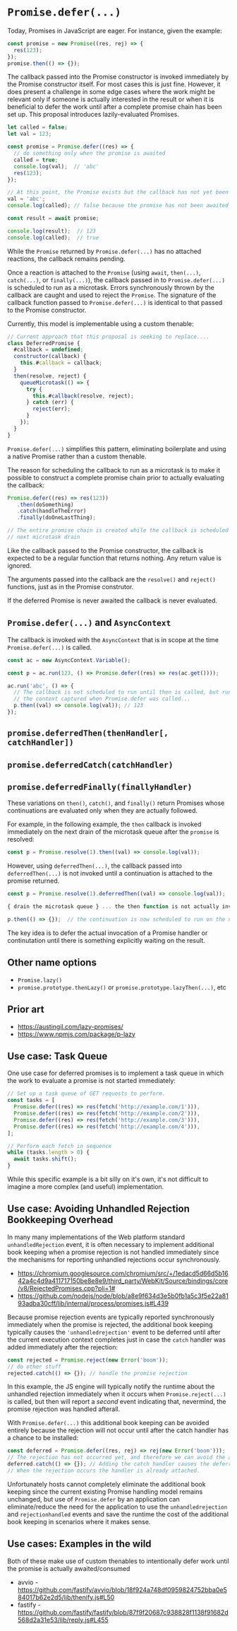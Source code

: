 # `Promise.defer(...)`

Today, Promises in JavaScript are eager. For instance, given the example:

```js
const promise = new Promise((res, rej) => {
  res(123);
});
promise.then(() => {});
```

The callback passed into the Promise constructor is invoked immediately by the Promise constructor itself. For most cases this is just fine. However, it does present a challenge in some edge cases where the work might be relevant only if someone is actually interested in the result or when it is beneficial to defer the work until after a complete promise chain has been set up. This proposal introduces lazily-evaluated Promises.

```js
let called = false;
let val = 123;

const promise = Promise.defer((res) => {
  // do something only when the promise is awaited
  called = true;
  console.log(val);  // 'abc'
  res(123);
});

// At this point, the Promise exists but the callback has not yet been evaluated.
val = 'abc';
console.log(called); // false because the promise has not been awaited yet.

const result = await promise;

console.log(result);  // 123
console.log(called);  // true
```

While the `Promise` returned by `Promise.defer(...)` has no attached reactions, the callback remains pending.

Once a reaction is attached to the `Promise` (using `await`, `then(...)`, `catch(...)`, or `finally(...)`), the callback passed in to `Promise.defer(...)` is scheduled to run as a microtask. Errors synchronously thrown by the callback are caught and used to reject the `Promise`. The signature of the callback function passed to `Promise.defer(...)` is identical to that passed to the Promise constructor.

Currently, this model is implementable using a custom thenable:

```js
// Current approach that this proposal is seeking to replace....
class DeferredPromise {
  #callback = undefined;
  constructor(callback) {
    this.#callback = callback;
  }
  then(resolve, reject) {
    queueMicrotask(() => {
      try {
        this.#callback(resolve, reject);
      } catch (err) {
        reject(err);
      }
    });
  }
}
```

`Promise.defer(...)` simplifies this pattern, eliminating boilerplate and using a native Promise rather than a custom thenable.

The reason for scheduling the callback to run as a microtask is to make it possible to construct a complete promise chain prior to actually evaluating the callback:

```js
Promise.defer((res) => res(123))
   .then(doSomething)
   .catch(handleTheError)
   .finally(doOneLastThing);

// The entire promise chain is created while the callback is scheduled to run on the
// next microtask drain
```

Like the callback passed to the Promise constructor, the callback is expected to be a regular function that returns nothing. Any return value is ignored.

The arguments passed into the callback are the `resolve()` and `reject()` functions, just as in the Promise construtor.

If the deferred Promise is never awaited the callback is never evaluated.

## `Promise.defer(...)` and `AsyncContext`

The callback is invoked with the `AsyncContext` that is in scope at the time `Promise.defer(...)` is called.

```js
const ac = new AsyncContext.Variable();

const p = ac.run(123, () => Promise.defer((res) => res(ac.get())));

ac.run('abc', () => {
  // The callback is not scheduled to run until then is called, but runs with
  // the context captured when Promise.defer was called...
  p.then((val) => console.log(val)); // 123
});
```

## `promise.deferredThen(thenHandler[, catchHandler])`
## `promise.deferredCatch(catchHandler)`
## `promise.deferredFinally(finallyHandler)`

These variations on `then()`, `catch()`, and `finally()` return Promises whose continuations are evaluated only when they are actually followed.

For example, in the following example, the `then` callback is invoked immediately on the next drain of the microtask queue after the `promise` is resolved:

```js
const p = Promise.resolve(1).then((val) => console.log(val));
```

However, using `deferredThen(...)`, the callback passed into `deferredThen(...)` is not invoked until a continuation is attached to the promise returned.

```js
const p = Promise.resolve(1).deferredThen((val) => console.log(val));

{ drain the microtask queue } ... the then function is not actually invoked yet.

p.then(() => {});  // the continuation is now scheduled to run on the next microtask queue drain.
```

The key idea is to defer the actual invocation of a Promise handler or continutation until there is something explicitly waiting on the result.

## Other name options

* `Promise.lazy()`
* `promise.prototype.thenLazy()` or `promise.prototype.lazyThen(...)`, etc

## Prior art

* https://austingil.com/lazy-promises/
* https://www.npmjs.com/package/p-lazy

## Use case: Task Queue

One use case for deferred promises is to implement a task queue in which the work to evaluate a promise is not started immediately:

```js
// Set up a task queue of GET requests to perform.
const tasks = [
  Promise.defer((res) => res(fetch('http://example.com/1'))),
  Promise.defer((res) => res(fetch('http://example.com/2'))),
  Promise.defer((res) => res(fetch('http://example.com/3'))),
  Promise.defer((res) => res(fetch('http://example.com/4'))),
];

// Perform each fetch in sequence
while (tasks.length > 0) {
  await tasks.shift();
}
```

While this specific example is a bit silly on it's own, it's not difficult to imagine a more complex (and useful) implementation.

## Use case: Avoiding Unhandled Rejection Bookkeeping Overhead

In many many implementations of the Web platform standard `unhandledRejection` event, it is often necessary to implement additional book keeping when a promise rejection is not handled immediately since the mechanisms for reporting unhandled rejections occur synchronously.

* https://chromium.googlesource.com/chromium/src/+/1edacd5d66d5b1642a4c4d9a411717150be8e8e9/third_party/WebKit/Source/bindings/core/v8/RejectedPromises.cpp?pli=1#
* https://github.com/nodejs/node/blob/a8e9f634d3e5b0fb1a5c3f5e22a8193adba30cff/lib/internal/process/promises.js#L439

Because promise rejection events are typically reported synchronously immediately when the promise is rejected, the additional book keeping typically causes the `'unhandledrejection'` event to be deferred until after the current execution context completes just in case the `catch` handler was added immediately after the rejection:

```js
const rejected = Promise.reject(new Error('boom'));
// do other stuff
rejected.catch(() => {}); // handle the promise rejection
```

In this example, the JS engine will typically notify the runtime about the unhandled rejection immediately when it occurs when `Promise.reject(...)` is called, but then will report a *second* event indicating that, nevermind, the promise rejection was handled afterall.

With `Promise.defer(...)` this additional book keeping can be avoided entirely because the rejection will not occur until after the catch handler has a chance to be installed:

```js
const deferred = Promise.defer((res, rej) => rej(new Error('boom')));
// The rejection has not occurred yet, and therefore we can avoid the additional book keeping necessary to track the rejection
deferred.catch(() => {}); // Adding the catch handler causes the deferred promise to be scheduled.
// When the rejection occurs the handler is already attached.
```

Unfortunately hosts cannot completely eliminate the additional book keeping since the current existing Promise handling model remains unchanged, but use of `Promise.defer` by an application can eliminate/reduce the need for the application to use the `unhandledrejection` and `rejectionhandled` events and save the runtime the cost of the additional book keeping in scenarios where it makes sense.

## Use cases: Examples in the wild

Both of these make use of custom thenables to intentionally defer work until the promise is actually awaited/consumed

* avvio - https://github.com/fastify/avvio/blob/18f924a748df0959824752bba0e584017b62e2d5/lib/thenify.js#L50
* fastify - https://github.com/fastify/fastify/blob/87f9f20687c938828f1138f91682d568d2a31e53/lib/reply.js#L455

